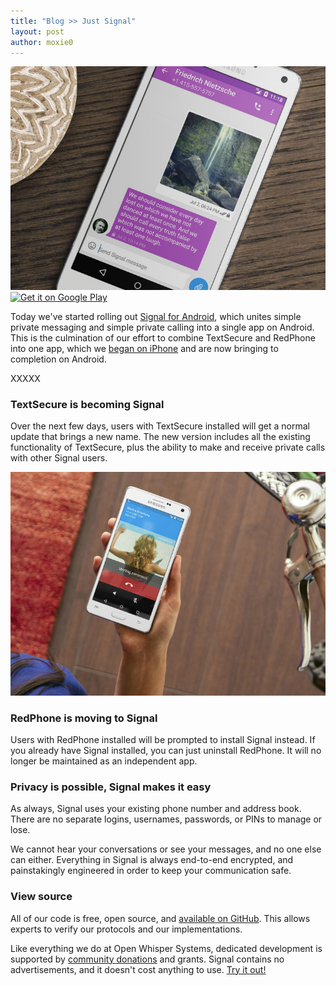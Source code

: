 ```yaml
---
title: "Blog >> Just Signal"
layout: post
author: moxie0
---
```


<img src="/blog/images/justsignal.png" alt="Just Signal"/>

<a href="https://play.google.com/store/apps/details?id=org.thoughtcrime.securesms">
  <img alt="Get it on Google Play"
       src="https://developer.android.com/images/brand/en_generic_rgb_wo_60.png" />
</a>

Today we've started rolling out [Signal for Android](https://play.google.com/store/apps/details?id=org.thoughtcrime.securesms),
which unites simple private messaging and simple private calling into a single app on Android.
This is the culmination of our effort to combine TextSecure and RedPhone into one app, which
we [began on iPhone](/blog/the-new-signal/) and are now bringing to completion on Android.

XXXXX

### TextSecure is becoming Signal

Over the next few days, users with TextSecure installed will get a normal update that brings a new name.
The new version includes all the existing functionality of TextSecure, plus the ability to make and
receive private calls with other Signal users.

<img src="/blog/images/signal-android-call.png" class="nice" alt="Signal Android Call"/>

### RedPhone is moving to Signal

Users with RedPhone installed will be prompted to install Signal instead.  If you already
have Signal installed, you can just uninstall RedPhone. It will no longer be maintained as
an independent app.

### Privacy is possible, Signal makes it easy

As always, Signal uses your existing phone number and address book. There are no separate
logins, usernames, passwords, or PINs to manage or lose.

We cannot hear your conversations or see your messages, and no one else can either. Everything in Signal
is always end-to-end encrypted, and painstakingly engineered in order to keep your communication safe.

### View source

All of our code is free, open source, and [available on GitHub](https://github.com/WhisperSystems).  This allows experts
to verify our protocols and our implementations.

Like everything we do at Open Whisper Systems, dedicated development is supported by
[community donations](https://freedom.press/bundle/encryption-tools-journalists) and grants. Signal contains no advertisements,
and it doesn't cost anything to use. [Try it out!](https://play.google.com/store/apps/details?id=org.thoughtcrime.securesms)